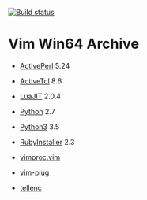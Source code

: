 [![Build status](https://ci.appveyor.com/api/projects/status/yx8e96p3mnb913jl?svg=true)](https://ci.appveyor.com/project/JieC/vim-win32-installer)


# Vim Win64 Archive

* [ActivePerl](http://www.activestate.com/activeperl/downloads) 5.24
* [ActiveTcl](http://www.activestate.com/activetcl/downloads) 8.6
* [LuaJIT](http://luajit.org/download.html) 2.0.4
* [Python](https://www.python.org/downloads/) 2.7
* [Python3](https://www.python.org/downloads/) 3.5
* [RubyInstaller](http://rubyinstaller.org/downloads/) 2.3

* [vimproc.vim](https://github.com/Shougo/vimproc.vim/)
* [vim-plug](https://github.com/junegunn/vim-plug/)
* [tellenc](https://github.com/adah1972/tellenc/)
